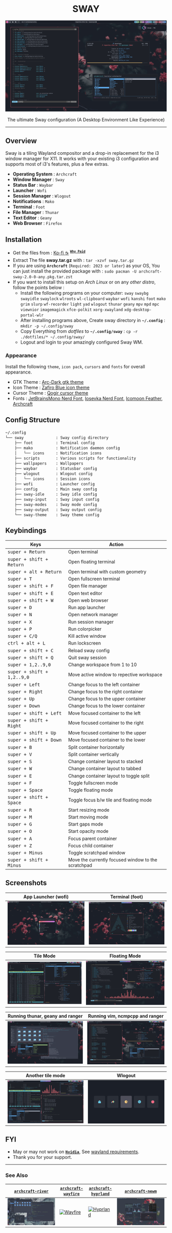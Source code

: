 <h1 align="center">SWAY</h1>

[![Wayfire Main Video](screenshots/sway_6.png)](https://youtu.be/ASlQcf8Jc0I)

<p align="center">The ultimate Sway configuration (A Desktop Environment Like Experience)</p>

---

## Overview

Sway is a tiling Wayland compositor and a drop-in replacement for the i3 window manager for X11. It works with your existing i3 configuration and supports most of i3's features, plus a few extras. 

- **Operating System** : `Archcraft`
- **Window Manager** : `Sway`
- **Status Bar** : `Waybar`
- **Launcher** : `Wofi`
- **Session Manager** : `Wlogout`
- **Notifications** : `Mako`
- **Terminal** : `Foot`
- **File Manager** : `Thunar`
- **Text Editor** : `Geany`
- **Web Browser** : `Firefox`

## Installation
- Get the files from : [Ko-fi :coffee:](https://ko-fi.com/s/10f2e87af3) <sup>[**`Why Paid`**](https://github.com/adi1090x/adi1090x/blob/master/WHY.md)</sup>
- Extract The file **sway.tar.gz** with : `tar -xzvf sway.tar.gz`
- If you are using **`Archcraft`** (`Required: 2023 or later`) as your OS, You can just install the provided package with : `sudo pacman -U archcraft-sway-2.0-0-any.pkg.tar.zst`
- If you want to install this setup on _Arch Linux_ or on any _other distro_, follow the points below :
  - Install the following programs on your computer: `sway` `swaybg` `swayidle` `swaylock` `wlroots` `wl-clipboard` `waybar` `wofi`  `kanshi` `foot` `mako` `grim` `slurp` `wf-recorder` `light` `yad` `wlogout` `thunar` `geany` `mpv` `mpd` `mpc` `viewnior` `imagemagick` `xfce-polkit` `xorg-xwayland` `xdg-desktop-portal-wlr`
  - After installing programs above, Create sway directory in **`~/.config`** : `mkdir -p ~/.config/sway`
  - Copy Everything from _dotfiles_ to **`~/.config/sway`** : `cp -r ./dotfiles/* ~/.config/sway/` 
  - Logout and login to your amazingly configured Sway WM.

### Appearance

Install the following `theme`, `icon pack`, `cursors` and `fonts` for overall appearance.

- GTK Theme : [Arc-Dark gtk theme](https://github.com/horst3180/arc-theme)
- Icon Theme : [Zafiro Blue icon theme](https://github.com/zayronxio/Zafiro-icons)
- Cursor Theme : [Qogir cursor theme](https://www.gnome-look.org/p/1366182/)
- Fonts : [JetBrainsMono Nerd Font](https://github.com/ryanoasis/nerd-fonts/releases/download/v2.1.0/JetBrainsMono.zip), [Iosevka Nerd Font](https://github.com/ryanoasis/nerd-fonts/releases/download/v2.1.0/Iosevka.zip), [Icomoon Feather](https://github.com/archcraft-os/archcraft-packages/blob/main/archcraft-fonts/files/icon-fonts/Icomoon-Feather.ttf), [Archcraft](https://github.com/archcraft-os/archcraft-packages/blob/main/archcraft-fonts/files/icon-fonts/archcraft.ttf)

## Config Structure
```
~/.config
└── sway              : Sway config directory
    ├── foot          : Terminal config
    ├── mako          : Notification daemon config
    │   └── icons     : Notification icons
    ├── scripts       : Various scripts for functionality
    ├── wallpapers    : Wallpapers
    ├── waybar        : Statusbar config
    ├── wlogout       : Wlogout config
    │   └── icons     : Session icons
    ├── wofi          : Launcher config
    ├── config        : Main sway config
    ├── sway-idle     : Sway idle config
    ├── sway-input    : Sway input config
    ├── sway-modes    : Sway mode config
    ├── sway-output   : Sway output config
    └── sway-theme    : Sway theme config
```

## Keybindings

| Keys | Action |
| --- | --- |
| <kbd>super + Return</kbd> | Open terminal |
| <kbd>super + shift + Return</kbd> | Open floating terminal |
| <kbd>super + alt + Return</kbd> | Open terminal with custom geometry |
| <kbd>super + T</kbd> | Open fullscreen terminal |
| <kbd>super + shift + F</kbd> | Open file manager |
| <kbd>super + shift + E</kbd> | Open text editor |
| <kbd>super + shift + W</kbd> | Open web browser|
| <kbd>super + D</kbd> | Run app launcher |
| <kbd>super + N</kbd> | Open network manager |
| <kbd>super + X</kbd> | Run session manager |
| <kbd>super + P</kbd> | Run colorpicker |
| <kbd>super + C/Q</kbd> | Kill active window |
| <kbd>ctrl + alt + L</kbd> | Run lockscreen |
| <kbd>super + shift + C</kbd> | Reload sway config |
| <kbd>super + shift + Q</kbd> | Quit sway session |
| <kbd>super + 1,2..9,0</kbd> | Change workspace from 1 to 10 |
| <kbd>super + shift + 1,2..9,0</kbd> | Move active window to repective workspace |
| <kbd>super + Left</kbd> | Change focus to the left container |
| <kbd>super + Right</kbd> | Change focus to the right container |
| <kbd>super + Up</kbd> | Change focus to the upper container |
| <kbd>super + Down</kbd> | Change focus to the lower container |
| <kbd>super + shift + Left</kbd> | Move focused container to the left |
| <kbd>super + shift + Right</kbd> | Move focused container to the right |
| <kbd>super + shift + Up</kbd> | Move focused container to the upper |
| <kbd>super + shift + Down</kbd> | Move focused container to the lower |
| <kbd>super + B</kbd> | Split container horizontally |
| <kbd>super + V</kbd> | Split container vertically |
| <kbd>super + S</kbd> | Change container layout to stacked |
| <kbd>super + W</kbd> | Change container layout to tabbed |
| <kbd>super + E</kbd> | Change container layout to toggle split |
| <kbd>super + F</kbd> | Toggle fullscreen mode |
| <kbd>super + Space</kbd> | Toggle floating mode |
| <kbd>super + shift + Space</kbd> | Toggle focus b/w tile and floating mode |
| <kbd>super + R</kbd> | Start resizing mode |
| <kbd>super + M</kbd> | Start moving mode |
| <kbd>super + G</kbd> | Start gaps mode |
| <kbd>super + O</kbd> | Start opacity mode |
| <kbd>super + A</kbd> | Focus parent container |
| <kbd>super + Z</kbd> | Focus child container |
| <kbd>super + Minus</kbd> | Toggle scratchpad window |
| <kbd>super + shift + Minus</kbd> | Move the currently focused window to the scratchpad |

## Screenshots

| App Launcher (wofi) | Terminal (foot) |
| --- | --- |
|![sway](screenshots/sway_1.png)|![sway](screenshots/sway_2.png)|

| Tile Mode | Floating Mode |
| --- | --- |
|![sway](screenshots/sway_3.png)|![sway](screenshots/sway_4.png)|

| Running thunar, geany and ranger | Running vim, ncmpcpp and ranger |
| --- | --- |
|![sway](screenshots/sway_5.png)|![sway](screenshots/sway_6.png)|

| Another tile mode | Wlogout |
| --- | --- |
|![sway](screenshots/sway_7.png)|![sway](screenshots/sway_8.png)|


## FYI
- May or may not work on [**`Nvidia`**](https://wiki.archlinux.org/title/Sway#Installation), See [wayland requirements](https://wiki.archlinux.org/title/wayland#Requirements).
- Thank you for your support.

---

### See Also

| [**`archcraft-river`**](https://github.com/archcraft-os/archcraft-river) | [**`archcraft-wayfire`**](https://github.com/archcraft-os/archcraft-wayfire) | [**`archcraft-hyprland`**](https://github.com/archcraft-os/archcraft-hyprland) | [**`archcraft-newm`**](https://github.com/archcraft-os/archcraft-newm) |
| --- | --- | --- | --- |
|[![River](https://raw.githubusercontent.com/archcraft-os/archcraft-river/main/screenshots/River_4.png)](https://github.com/archcraft-os/archcraft-river)|[![Wayfire](https://raw.githubusercontent.com/archcraft-os/archcraft-wayfire/main/screenshot.png)](https://github.com/archcraft-os/archcraft-wayfire)|[![Hyprland](https://raw.githubusercontent.com/archcraft-os/archcraft-hyprland/main/screenshots/dark/hypr_dark_2.png)](https://github.com/archcraft-os/archcraft-hyprland)|[![Newm](https://raw.githubusercontent.com/archcraft-os/archcraft-newm/main/screenshots/solid/newm_5.png)](https://github.com/archcraft-os/archcraft-newm)|
